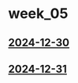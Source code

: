 # week_05 <!-- markmap: foldAll -->
## [2024-12-30](2024-12-30/2024-12-30.html)
## [2024-12-31](2024-12-31/2024-12-31.html)
